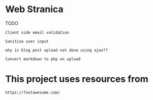 # Web Stranica

TODO

    Client side email validation

    Sanitise user input

    why is blog post upload not done using ajax??

    Convert markdown to php on upload


# This project uses resources from
    https://fontawesome.com/